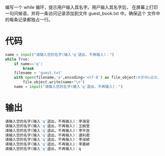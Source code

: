 编写一个 while 循环，提示用户输入其名字。用户输入其名字后，
在屏幕上打印一句问候语，并将一条访问记录添加到文件 guest_book.txt 中。确保这个
文件中的每条记录都独占一行。
# 代码
```python
name = input("请输入您的名字(输入'q'退出，不再输入)：")
while True:
    if name=='q':
        break
    filename = 'guest.txt'
    with open(filename,'a',encoding='utf-8') as file_object:#使用a追加，使用utf-8可以使用中文
        file_object.write(name+"\n")
    name = input("请输入您的名字(输入'q'退出，不再输入)：")
```
# 输出
```python
请输入您的名字(输入'q'退出，不再输入)：李海宝
请输入您的名字(输入'q'退出，不再输入)：王婉莹
请输入您的名字(输入'q'退出，不再输入)：李平良
请输入您的名字(输入'q'退出，不再输入)：谌利君
请输入您的名字(输入'q'退出，不再输入)：李淑颖
请输入您的名字(输入'q'退出，不再输入)：李嘉颖
请输入您的名字(输入'q'退出，不再输入)：q
```
